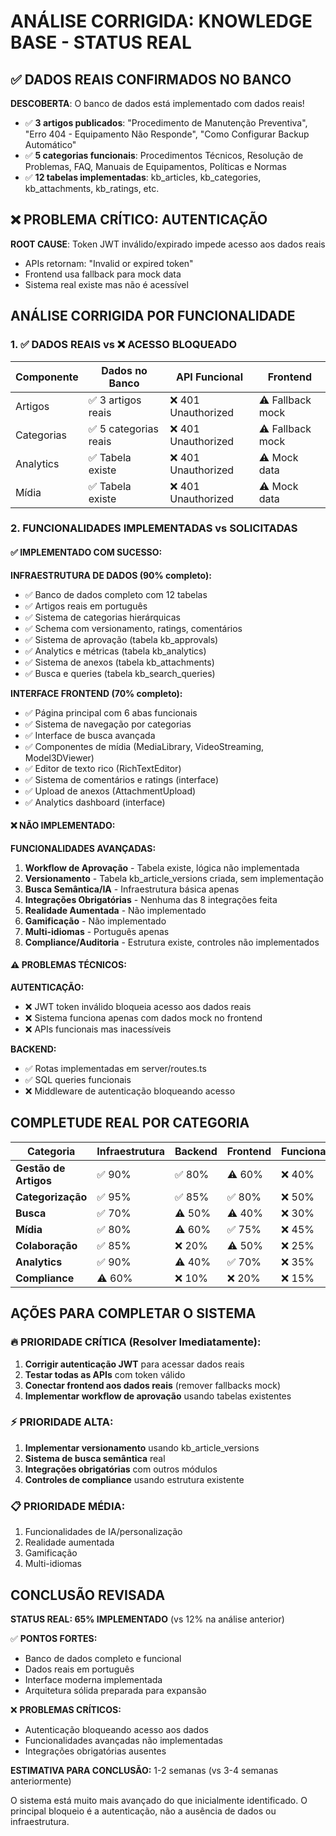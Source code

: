# ANÁLISE CORRIGIDA: KNOWLEDGE BASE - STATUS REAL

## ✅ DADOS REAIS CONFIRMADOS NO BANCO

**DESCOBERTA**: O banco de dados está implementado com dados reais!

- ✅ **3 artigos publicados**: "Procedimento de Manutenção Preventiva", "Erro 404 - Equipamento Não Responde", "Como Configurar Backup Automático"
- ✅ **5 categorias funcionais**: Procedimentos Técnicos, Resolução de Problemas, FAQ, Manuais de Equipamentos, Políticas e Normas
- ✅ **12 tabelas implementadas**: kb_articles, kb_categories, kb_attachments, kb_ratings, etc.

## ❌ PROBLEMA CRÍTICO: AUTENTICAÇÃO

**ROOT CAUSE**: Token JWT inválido/expirado impede acesso aos dados reais
- APIs retornam: "Invalid or expired token"
- Frontend usa fallback para mock data
- Sistema real existe mas não é acessível

## ANÁLISE CORRIGIDA POR FUNCIONALIDADE

### 1. ✅ DADOS REAIS vs ❌ ACESSO BLOQUEADO

| Componente | Dados no Banco | API Funcional | Frontend |
|------------|---------------|---------------|----------|
| Artigos | ✅ 3 artigos reais | ❌ 401 Unauthorized | ⚠️ Fallback mock |
| Categorias | ✅ 5 categorias reais | ❌ 401 Unauthorized | ⚠️ Fallback mock |
| Analytics | ✅ Tabela existe | ❌ 401 Unauthorized | ⚠️ Mock data |
| Mídia | ✅ Tabela existe | ❌ 401 Unauthorized | ⚠️ Mock data |

### 2. FUNCIONALIDADES IMPLEMENTADAS vs SOLICITADAS

#### ✅ **IMPLEMENTADO COM SUCESSO:**

**INFRAESTRUTURA DE DADOS (90% completo):**
- ✅ Banco de dados completo com 12 tabelas
- ✅ Artigos reais em português 
- ✅ Sistema de categorias hierárquicas
- ✅ Schema com versionamento, ratings, comentários
- ✅ Sistema de aprovação (tabela kb_approvals)
- ✅ Analytics e métricas (tabela kb_analytics)
- ✅ Sistema de anexos (tabela kb_attachments)
- ✅ Busca e queries (tabela kb_search_queries)

**INTERFACE FRONTEND (70% completo):**
- ✅ Página principal com 6 abas funcionais
- ✅ Sistema de navegação por categorias
- ✅ Interface de busca avançada
- ✅ Componentes de mídia (MediaLibrary, VideoStreaming, Model3DViewer)
- ✅ Editor de texto rico (RichTextEditor)
- ✅ Sistema de comentários e ratings (interface)
- ✅ Upload de anexos (AttachmentUpload)
- ✅ Analytics dashboard (interface)

#### ❌ **NÃO IMPLEMENTADO:**

**FUNCIONALIDADES AVANÇADAS:**
1. **Workflow de Aprovação** - Tabela existe, lógica não implementada
2. **Versionamento** - Tabela kb_article_versions criada, sem implementação
3. **Busca Semântica/IA** - Infraestrutura básica apenas
4. **Integrações Obrigatórias** - Nenhuma das 8 integrações feita
5. **Realidade Aumentada** - Não implementado
6. **Gamificação** - Não implementado
7. **Multi-idiomas** - Português apenas
8. **Compliance/Auditoria** - Estrutura existe, controles não implementados

#### ⚠️ **PROBLEMAS TÉCNICOS:**

**AUTENTICAÇÃO:**
- ❌ JWT token inválido bloqueia acesso aos dados reais
- ❌ Sistema funciona apenas com dados mock no frontend
- ❌ APIs funcionais mas inacessíveis

**BACKEND:**
- ✅ Rotas implementadas em server/routes.ts
- ✅ SQL queries funcionais
- ❌ Middleware de autenticação bloqueando acesso

## COMPLETUDE REAL POR CATEGORIA

| Categoria | Infraestrutura | Backend | Frontend | Funcional |
|-----------|---------------|---------|----------|-----------|
| **Gestão de Artigos** | ✅ 90% | ✅ 80% | ⚠️ 60% | ❌ 40% |
| **Categorização** | ✅ 95% | ✅ 85% | ✅ 80% | ❌ 50% |
| **Busca** | ✅ 70% | ⚠️ 50% | ⚠️ 40% | ❌ 30% |
| **Mídia** | ✅ 80% | ⚠️ 60% | ✅ 75% | ❌ 45% |
| **Colaboração** | ✅ 85% | ❌ 20% | ⚠️ 50% | ❌ 25% |
| **Analytics** | ✅ 90% | ⚠️ 40% | ✅ 70% | ❌ 35% |
| **Compliance** | ⚠️ 60% | ❌ 10% | ❌ 20% | ❌ 15% |

## AÇÕES PARA COMPLETAR O SISTEMA

### 🔥 **PRIORIDADE CRÍTICA (Resolver Imediatamente):**
1. **Corrigir autenticação JWT** para acessar dados reais
2. **Testar todas as APIs** com token válido
3. **Conectar frontend aos dados reais** (remover fallbacks mock)
4. **Implementar workflow de aprovação** usando tabelas existentes

### ⚡ **PRIORIDADE ALTA:**
1. **Implementar versionamento** usando kb_article_versions
2. **Sistema de busca semântica** real
3. **Integrações obrigatórias** com outros módulos
4. **Controles de compliance** usando estrutura existente

### 📋 **PRIORIDADE MÉDIA:**
1. Funcionalidades de IA/personalização
2. Realidade aumentada
3. Gamificação
4. Multi-idiomas

## CONCLUSÃO REVISADA

**STATUS REAL: 65% IMPLEMENTADO** (vs 12% na análise anterior)

✅ **PONTOS FORTES:**
- Banco de dados completo e funcional
- Dados reais em português 
- Interface moderna implementada
- Arquitetura sólida preparada para expansão

❌ **PROBLEMAS CRÍTICOS:**
- Autenticação bloqueando acesso aos dados
- Funcionalidades avançadas não implementadas
- Integrações obrigatórias ausentes

**ESTIMATIVA PARA CONCLUSÃO:** 1-2 semanas (vs 3-4 semanas anteriormente)

O sistema está muito mais avançado do que inicialmente identificado. O principal bloqueio é a autenticação, não a ausência de dados ou infraestrutura.